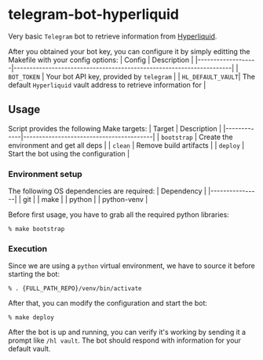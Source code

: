 # telegram-bot-hyperliquid
Very basic `Telegram` bot to retrieve information from [Hyperliquid](https://hyperliquid.xyz/).

After you obtained your bot key, you can configure it by simply editting the Makefile with your
config options:
| Config            | Description                                                         |
|-------------------|---------------------------------------------------------------------|
| `BOT_TOKEN`       | Your bot API key, provided by `telegram`                            |
| `HL_DEFAULT_VAULT`| The default `Hyperliquid` vault address to retrieve information for |

## Usage
Script provides the following Make targets:
| Target      | Description                             |
|-------------|-----------------------------------------|
| `bootstrap` | Create the environment and get all deps |
| `clean`     | Remove build artifacts                  |
| `deploy`    | Start the bot using the configuration   |

### Environment setup
The following OS dependencies are required:
|   Dependency   |
|----------------|
| git            |
| make           |
| python         |
| python-venv    |

Before first usage, you have to grab all the required python libraries:
```
% make bootstrap
```
### Execution
Since we are using a `python` virtual environment, we have to source
it before starting the bot:
```
% . {FULL_PATH_REPO}/venv/bin/activate
```
After that, you can modify the configuration and start the bot:
```
% make deploy
```
After the bot is up and running, you can verify it's working by
sending it a prompt like `/hl vault`. The bot should respond with
information for your default vault.
